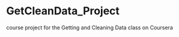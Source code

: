 GetCleanData_Project
====================

course project for the Getting and Cleaning Data class on Coursera
